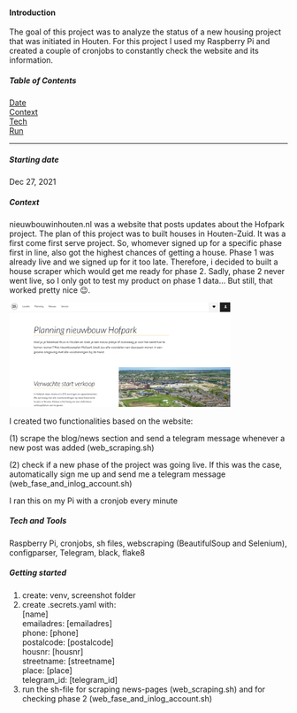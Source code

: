 #### Introduction 
The goal of this project was to analyze the status of a new housing project that was initiated in Houten.
For this project I used my Raspberry Pi and created a couple of cronjobs to constantly check the website and its information. 


##### Table of Contents  
[Date](#Starting-date)    
[Context](#Context)      
[Tech](#Tech-and-Tools)      
[Run](#Getting-started)     

---

##### Starting date
Dec 27, 2021

##### Context
nieuwbouwinhouten.nl was a website that posts updates about the Hofpark project. The plan of this project was to built houses in Houten-Zuid. It was a first come first serve project. So, whomever signed up for a specific phase first in line, also got the highest chances of getting a house. Phase 1 was already live and we signed up for it too late. Therefore, i decided to built a house scraper which would get me ready for phase 2. Sadly, phase 2 never went live, so I only got to test my product on phase 1 data... But still, that worked pretty nice  :wink:.

<img src="img/hofpark.png" width="400">


I created two functionalities based on the website:

(1) scrape the blog/news section and send a telegram message whenever a new post was added (web_scraping.sh)

(2) check if a new phase of the project was going live. If this was the case, automatically sign me up and send me a telegram message (web_fase_and_inlog_account.sh)

I ran this on my Pi with a cronjob every minute

##### Tech and Tools
Raspberry Pi, cronjobs, sh files, webscraping (BeautifulSoup and Selenium), configparser, Telegram, black, flake8


##### Getting started     
1. create: venv, screenshot folder
2. create .secrets.yaml with:  
        [name]  
        emailadres: [emailadres]  
        phone: [phone]  
        postalcode: [postalcode]  
        housnr: [housnr]  
        streetname: [streetname]  
        place: [place]  
        telegram_id: [telegram_id]
3. run the sh-file for scraping news-pages (web_scraping.sh) and for checking phase 2 (web_fase_and_inlog_account.sh)  